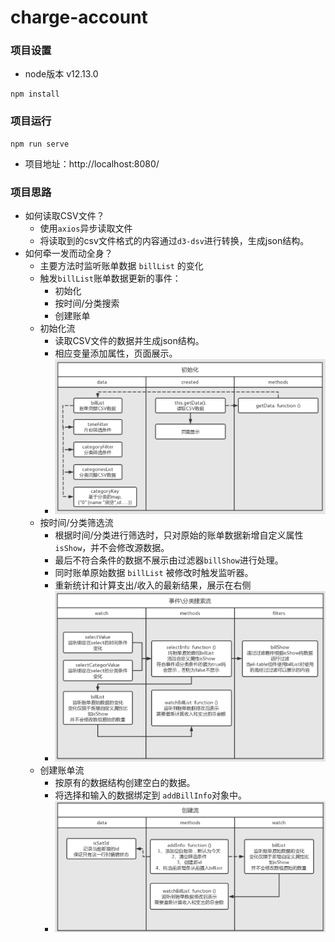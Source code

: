 # charge-account

### 项目设置

* node版本 v12.13.0

```
npm install
```

### 项目运行

```
npm run serve
```

* 项目地址：http://localhost:8080/

### 项目思路

* 如何读取CSV文件？
    * 使用`axios`异步读取文件
    * 将读取到的csv文件格式的内容通过`d3-dsv`进行转换，生成json结构。
* 如何牵一发而动全身？
    * 主要方法时监听账单数据 `billList` 的变化
    * 触发`billList`账单数据更新的事件：
        * 初始化
        * 按时间/分类搜索
        * 创建账单
    * 初始化流
        * 读取CSV文件的数据并生成json结构。
        * 相应变量添加属性，页面展示。
        * ![初始化流](./public/img/初始化流.png)
    * 按时间/分类筛选流
        * 根据时间/分类进行筛选时，只对原始的账单数据新增自定义属性`isShow`，并不会修改源数据。
        * 最后不符合条件的数据不展示由过滤器`billShow`进行处理。
        * 同时账单原始数据 `billList` 被修改时触发监听器。
        * 重新统计和计算支出/收入的最新结果，展示在右侧
        * ![搜索流](./public/img/搜索流.png)
    * 创建账单流
        * 按原有的数据结构创建空白的数据。
        * 将选择和输入的数据绑定到 `addBillInfo`对象中。
        * ![创建账单](./public/img/创建流.png)



